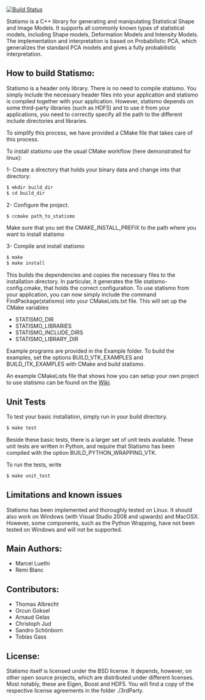 [![Build Status](https://travis-ci.org/statismo/statismo.svg?branch=arnaudgelas-Superbuild)](https://travis-ci.org/statismo/statismo)

Statismo is a C++ library for generating and manipulating Statistical
Shape and Image Models. It supports all commonly known types of
statistical models, including Shape models, Deformation Models and
Intensity Models. The implementation and interpretation is based on
Probabilistic PCA, which generalizes the standard PCA models and gives
a fully probabilistic interpretation.

How to build Statismo:
----------------------

Statismo is a header only library. There is no need to compile statismo. You simply include the necessary
header files into your application and statismo is compiled together with  your application.
However, statismo depends on some third-party libraries (such as HDF5) and to use it from your applications,
you need to correctly specify all the path to the different include directories and libraries.

To simplify this process, we have provided a CMake file that takes care of this process.

To install statismo use the usual CMake workflow (here demonstrated for linux):

1- Create a directory that  holds your binary data and change into that directory:
```bash
$ mkdir build_dir
$ cd build_dir
```

2- Configure the project.
```bash
$ ccmake path_to_statismo
```
Make sure that you set the CMAKE_INSTALL_PREFIX to the path where you want to install statismo

3- Compile and install statismo
```bash
$ make
$ make install
```

This builds the dependencies and copies the necessary files to the installation directory.
In particular, it generates the file statismo-config.cmake, that holds the correct configuration.
To use statismo from your application, you can now simply include the command
FindPackage(statismo) into your CMakeLists.txt file. This will set up the CMake variables
- STATISMO_DIR
- STATISMO_LIBRARIES
- STATISMO_INCLUDE_DIRS
- STATISMO_LIBRARY_DIR

Example programs are provided in the Example folder.
To build the examples, set the options BUILD_VTK_EXAMPLES and BUILD_ITK_EXAMPLES with CMake and build statismo.

An example CMakeLists file that shows how you can setup your own project to use statismo can be
found on the [Wiki](https://github.com/statismo/statismo/wiki/compilation).


Unit Tests
----------
To test your basic installation, simply run in your build directory.
```bash
$ make test
```
Beside these basic tests, there is a larger set of unit tests available. These unit tests are written in Python, and
require that Statismo has been compiled with the option BUILD_PYTHON_WRAPPING_VTK.

To run the tests, write
```bash
$ make unit_test
```

Limitations and known issues
----------------------------
Statismo has been implemented and thoroughly tested on Linux.
It should also work on Windows (with Visual Studio 2008 and upwards) and MacOSX. However, some components, such as the Python Wrapping, have
not been tested on Windows and will not be supported.


Main Authors:
-------------
- Marcel Luethi
- Remi Blanc

Contributors:
------------
- Thomas Albrecht
- Orcun Goksel
- Arnaud Gelas
- Christoph Jud
- Sandro Schönborn
- Tobias Gass

License:
--------
Statismo itself is licensed under the BSD license. It depends, however, on other open source projects, which are distributed under different licenses. 
Most notably, these are Eigen, Boost and HDF5. You will find a copy of the respective license agreements in the folder ./3rdParty. 
